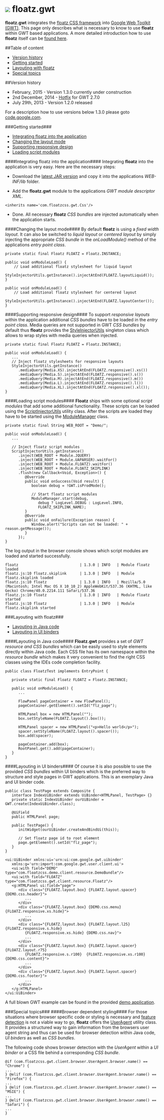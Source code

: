 ![](https://github.com/floatzcss/floatz/blob/master/wiki/logo.png) floatz.gwt
======

**floatz.gwt** integrates the [floatz CSS framework](https://github.com/floatzcss/floatz/) into [Google Web Toolkit (GWT)](http://www.gwtproject.org). This page only describes what is necessary to know to use **floatz** within GWT based applications. A more detailed introduction how to use **floatz** itself can be [found here](https://github.com/floatzcss/floatz/blob/master/README.md).

##Table of content
* [Version history](#version-history)
* [Getting started](#getting-started)
* [Layouting with floatz](#layouting-with-floatz)
* [Special topics](#special-topics)

##Version history
* February, 2015 - Version 1.3.0 currently under construction
* 2nd December, 2014 - [Hotfix](https://github.com/floatzcss/floatz.gwt/blob/master/download/floatz.gwt-1.2.0hotfix01.jar) for GWT 2.7.0 
* July 29th, 2013 - Version 1.2.0 released

For a description how to use versions below 1.3.0 please goto [code.google.com](https://code.google.com/p/floatz/wiki/LayoutingInGoogleWebToolkit#Adding_floatz_to_a_GWT_project).

###Getting started###
* [Integrating floatz into the application](#Integrating-floatz-into-the-application)
* [Changing the layout mode](#changing-the-layout-mode)
* [Supporting responsive design](#supporting-responsive-design)
* [Loading script modules](#loading-script-modules)

####Integrating floatz into the application####
Integrating **floatz** into the application is very easy. Here are the necessary steps:

* Download the [latest JAR version](https://github.com/floatzcss/floatz.gwt/tree/master/download) and copy it into the applications *WEB-INF/lib* folder.

* Add the **floatz.gwt** module to the applications *GWT module descriptor XML*.
```
<inherits name='com.floatzcss.gwt.Css'/>
```
* Done. All necessary **floatz** *CSS bundles* are injected automatically when the application starts.

####Changing the layout mode####
By default **floatz** is using a *fixed width layout*. It can also be switched to *liquid layout* or *centered layout* by simply injecting the appropriate *CSS bundle* in the *onLoadModule()* method of the applications *entry point class*.
```
private static final Floatz FLOATZ = Floatz.INSTANCE;

public void onModuleLoad() {
	// Load additional floatz stylesheet for liquid layout
	StyleInjectorUtils.getInstance().injectAtEnd(FLOATZ.layoutLiquid());
}
```
```
public void onModuleLoad() {
	// Load additional floatz stylesheet for centered layout
	StyleInjectorUtils.getInstance().injectAtEnd(FLOATZ.layoutCenter());
}
```

####Supporting responsive design####
To support *responsive layouts* within the application additional *CSS bundles* have to be loaded in the *entry point class*. Media queries are not supported in GWT *CSS bundles* by default thus **floatz** provides the [StyleInjectorUtils](https://github.com/floatzcss/floatz.gwt/blob/master/floatz/src/com/floatzcss/gwt/client/util/StyleInjectorUtils.java) singleton class which allows to wrap styles with media queries when injected.
```
private static final Floatz FLOATZ = Floatz.INSTANCE;

public void onModuleLoad() {
   ...
   // Inject floatz stylesheets for responsive layouts
   StyleInjectorUtils.getInstance()
      .mediaQuery(Media.XS).injectAtEnd(FLOATZ.responsive().xs())
      .mediaQuery(Media.S).injectAtEnd(FLOATZ.responsive().s())
      .mediaQuery(Media.M).injectAtEnd(FLOATZ.responsive().m())
      .mediaQuery(Media.L).injectAtEnd(FLOATZ.responsive().l())
      .mediaQuery(Media.XL).injectAtEnd(FLOATZ.responsive().xl());
}
```
####Loading script modules####
**Floatz** ships with some optional *script modules* that add some additional functionality. These scripts can be loaded using the [ScriptInjectorUtils](https://github.com/floatzcss/floatz.gwt/blob/master/floatz/src/com/floatzcss/gwt/client/util/ScriptInjectorUtils.java) utility class. After the scripts are loaded they have to be started using the [ModuleManager](https://github.com/floatzcss/floatz.gwt/blob/master/floatz/src/com/floatzcss/gwt/client/module/ModuleManager.java) class.
```
private static final String WEB_ROOT = "Demo/";

public void onModuleLoad() {
   ...

   // Inject floatz script modules
   ScriptInjectorUtils.getInstance()
      .inject(WEB_ROOT + Module.JQUERY)
      .inject(WEB_ROOT + Module.UAPARSER).waitFor()
      .inject(WEB_ROOT + Module.FLOATZ).waitFor()
      .inject(WEB_ROOT + Module.FLOATZ_SKIPLINK)
      .flush(new Callback<Void, Exception>() {
         @Override
         public void onSuccess(Void result) {
            boolean debug = !GWT.isProdMode();
            
            // Start floatz script modules
            ModuleManager.start(debug, 
               debug ? LogLevel.DEBUG : LogLevel.INFO, 
               FLOATZ_SKIPLINK_NAME);
         }
         @Override
         public void onFailure(Exception reason) {
            Window.alert("Scripts can not be loaded: " + reason.getMessage());
         }
      });
}
```
The log output in the browser console shows which script modules are loaded and started successfully.
```
floatz                            | 1.3.0 | INFO   | Module floatz loaded
floatz.js:10 floatz.skiplink      | 1.3.0 | INFO   | Module floatz.skiplink loaded
floatz.js:10 floatz               | 1.3.0 | INFO   | Mozilla/5.0 (Macintosh; Intel Mac OS X 10_10_2) AppleWebKit/537.36 (KHTML, like Gecko) Chrome/40.0.2214.111 Safari/537.36
floatz.js:10 floatz               | 1.3.0 | INFO   | Module floatz started
floatz.js:10 floatz               | 1.3.0 | INFO   | Module floatz.skiplink started
```

###Layouting with floatz###
* [Layouting in Java code](#layouting-in-java-code)
* [Layouting in UI binders](#layouting-in-ui-binders)

####Layouting in Java code####
**Floatz.gwt** provides a set of *GWT resource and CSS bundles* which can be easily used to style elements directly within Java code. Each CSS file has its own namespace within the *resource bundle* which makes it very convenient to find the right CSS classes using the IDEs code completion facility.
```
public class FloatzTest implements EntryPoint {

   private static final Floatz FLOATZ = Floatz.INSTANCE;

   public void onModuleLoad() {
      ...

      FlowPanel pageContainer = new FlowPanel();
      pageContainer.getElement().setId("flz_page");

      HTMLPanel box = new HTMLPanel("");
      box.setStyleName(FLOATZ.layout().box());

      HTMLPanel spacer = new HTMLPanel("<p>Hello world</p>");
      spacer.setStyleName(FLOATZ.layout().spacer());
      box.add(spacer);

      pageContainer.add(box);
      RootPanel.get().add(pageContainer);
   }
}
```
####Layouting in UI binders####
Of course it is also possible to use the provided *CSS bundles* within UI binders which is the preferred way to structure and style pages in GWT applications. This is an exemplary Java and UI binder code.
```
public class TestPage extends Composite {
   interface IndexUiBinder extends UiBinder<HTMLPanel, TestPage> {}
   private static IndexUiBinder ourUiBinder = GWT.create(IndexUiBinder.class);

   @UiField
   public HTMLPanel page;

   public TestPage() {
      initWidget(ourUiBinder.createAndBindUi(this));

      // Set floatz page id to root element
      page.getElement().setId("flz_page");
   }
}
```
```
<ui:UiBinder xmlns:ui='urn:ui:com.google.gwt.uibinder'
   xmlns:g='urn:import:com.google.gwt.user.client.ui'>
   <ui:with field="DEMO" type="com.floatzcss.demo.client.resource.DemoBundle"/>
   <ui:with field="FLOATZ" type="com.floatzcss.gwt.client.resource.Floatz"/>
   <g:HTMLPanel ui:field="page">
      <div class="{FLOATZ.layout.box} {FLOATZ.layout.spacer} {DEMO.css.header}">
         ...
      </div>
      <div class="{FLOATZ.layout.box} {DEMO.css.menu} {FLOATZ.responsive.xs.hide}">
         ...
      </div>
      <div class="{FLOATZ.layout.box} {FLOATZ.layout.l25} {FLOATZ.responsive.s.hide} 
         {FLOATZ.responsive.xs.hide} {DEMO.css.nav}">
         ...
      </div>
      <div class="{FLOATZ.layout.box} {FLOATZ.layout.spacer} {FLOATZ.layout.r75} 
         {FLOATZ.responsive.s.r100}  {FLOATZ.responsive.xs.r100} {DEMO.css.content}">
         ...
      </div>
      <div class="{FLOATZ.layout.box} {FLOATZ.layout.spacer} {DEMO.css.footer}">
         ...
      </div>
   </g:HTMLPanel>
</ui:UiBinder>
```
A full blown GWT example can be found in the provided [demo application](https://github.com/floatzcss/floatz.gwt/tree/master/demo).

###Special topics###
####Browser dependent styling####
For those situations where browser specific code or styling is necessary and [feature detection](http://en.wikipedia.org/wiki/Feature_detection_%28web_development%29) is not a viable way to go, **floatz** offers the [UserAgent](https://github.com/floatzcss/floatz.gwt/blob/master/floatz/src/com/floatzcss/gwt/client/browser/UserAgent.java) utility class. It provides a structured way to gain information from the browsers user agent string and thus can be used for browser detection within Java code, *UI binders* as well as *CSS bundles*.

The following code shows browser detection with the *UserAgent* within a *UI binder* or a CSS file behind a corresponding *CSS bundle*.
```
@if (com.floatzcss.gwt.client.browser.UserAgent.browser.name() == "Chrome") {
...
} @elif (com.floatzcss.gwt.client.browser.UserAgent.browser.name() == "Firefox") {
...
} @elif (com.floatzcss.gwt.client.browser.UserAgent.browser.name() == "MSIE") {
...
} @elif (com.floatzcss.gwt.client.browser.UserAgent.browser.name() == "Safari") {
...
}
```

